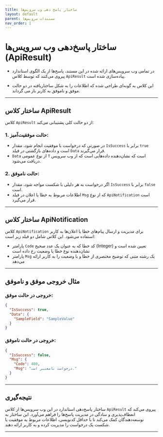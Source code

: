```yaml
---
title: ساختار پاسخ دهی وب سرویس‌ها
layout: default
parent: مستندات سرویس‌ها
nav_order: 1
---
```


# ساختار پاسخ‌دهی وب سرویس‌ها (ApiResult)

- در تمامی وب سرویس‌های ارائه شده در این مستند، پاسخ‌ها از یک الگوی
استاندارد پیروی می‌کنند که توسط کلاس `ApiResult` پیاده‌سازی شده است.

- این کلاس به گونه‌ای طراحی شده که اطلاعات را به شکل ساختاریافته در دو حالت موفق و ناموفق به کاربر باز می گرداند.

---

## ساختار کلاس ApiResult

کلاس `ApiResult` از دو حالت کلی پشتیبانی می‌کند:

### 1. حالت موفقیت‌آمیز:

-   در صورتی که درخواست با موفقیت انجام شود، مقدار `IsSuccess` برابر با
    `true` است و داده‌های بازگشتی در فیلد `Data` قرار می‌گیرند.
-   `Data` از نوع عمومی `T` است که نشان‌دهنده داده‌هایی است که از وب سرویس
    دریافت می‌شود.

### 2. حالت ناموفق:

-   اگر درخواست به هر دلیلی با شکست مواجه شود، مقدار `IsSuccess` برابر
    با `false` است.
-   اطلاعات مربوط به خطا یا اعلان در فیلد `Msg` که از نوع
    `ApiNotification` است قرار می‌گیرد.

---

## ساختار کلاس ApiNotification

کلاس `ApiNotification` برای مدیریت و ارسال پیام‌های خطا یا اعلان‌ها به
کاربر استفاده می‌شود. این کلاس شامل دو فیلد زیر است:

- پارامتر `Code` کد خطا که به عنوان یک عدد صحیح (Integer) تعیین شده است و نشان‌دهنده نوع خطا یا وضعیت رخ داده است
- پارامتر `Msg` یک رشته متنی که توضیح مختصری از خطا و یا وضعیت را به کاربر ارائه می‌دهد

---

## مثال خروجی موفق و ناموفق

### خروجی در حالت موفق:

``` json
{
  "IsSuccess": true,
  "Data": {
    "SampleField": "SampleValue"
  }
}
```

### خروجی در حالت ناموفق:

``` json
{
  "IsSuccess": false,
  "Msg": {
    "Code": 400,
    "Msg": "درخواست نامعتبر است."
  }
}
```

---

## نتیجه‌گیری

ساختار پاسخ‌دهی استاندارد در این وب سرویس‌ها از کلاس `ApiResult` پیروی
می‌کند که انعطاف‌پذیری و سادگی در مدیریت پاسخ‌ها را فراهم می‌آورد. این
ساختار به توسعه‌دهندگان کمک می‌کند تا با حداقل کدنویسی، اطلاعات مربوط به
موفقیت یا شکست یک درخواست را مدیریت کرده و به کاربر ارائه دهند.


---
